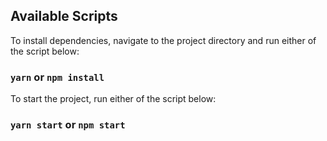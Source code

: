 ## Available Scripts

To install dependencies, navigate to the project directory and run either of the script below:

### `yarn` or `npm install`


To start the project, run either of the script below:

### `yarn start` or `npm start`
